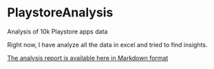 # PlaystoreAnalysis

Analysis of 10k Playstore apps data



Right now, I have analyze all the data in excel and tried to find insights.

[The analysis report is available here in Markdown format](Play_analysis_excel.md)

